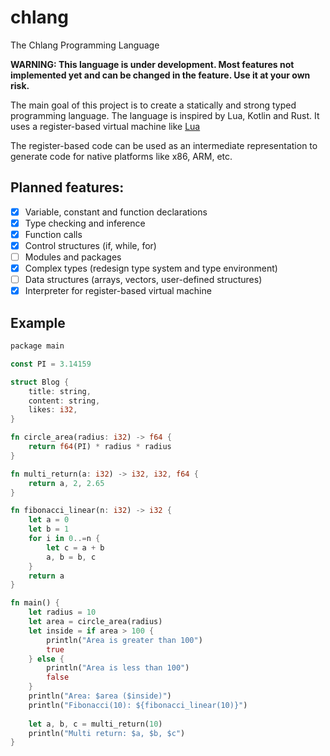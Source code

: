 # chlang
The Chlang Programming Language

**WARNING: This language is under development. Most features not implemented yet and can be changed in the feature. Use it at your own risk.**

The main goal of this project is to create a statically and strong typed programming language. The language is inspired by Lua, Kotlin and Rust. It uses a register-based virtual machine like [Lua](https://the-ravi-programming-language.readthedocs.io/en/latest/lua_bytecode_reference.html)

The register-based code can be used as an intermediate representation to generate code for native platforms like x86, ARM, etc.

## Planned features:
- [x] Variable, constant and function declarations
- [x] Type checking and inference
- [x] Function calls
- [x] Control structures (if, while, for)
- [ ] Modules and packages
- [x] Complex types (redesign type system and type environment)
- [ ] Data structures (arrays, vectors, user-defined structures)
- [x] Interpreter for register-based virtual machine

## Example
```rust
package main

const PI = 3.14159

struct Blog {
    title: string,
    content: string,
    likes: i32,
}

fn circle_area(radius: i32) -> f64 {
    return f64(PI) * radius * radius
}

fn multi_return(a: i32) -> i32, i32, f64 {
    return a, 2, 2.65
}

fn fibonacci_linear(n: i32) -> i32 { 
    let a = 0
    let b = 1
    for i in 0..=n {
        let c = a + b
        a, b = b, c
    }
    return a
}

fn main() {
    let radius = 10
    let area = circle_area(radius)
    let inside = if area > 100 {
        println("Area is greater than 100")
        true
    } else {
        println("Area is less than 100")
        false
    }
    println("Area: $area ($inside)")
    println("Fibonacci(10): ${fibonacci_linear(10)}")
    
    let a, b, c = multi_return(10)
    println("Multi return: $a, $b, $c")
}
```
